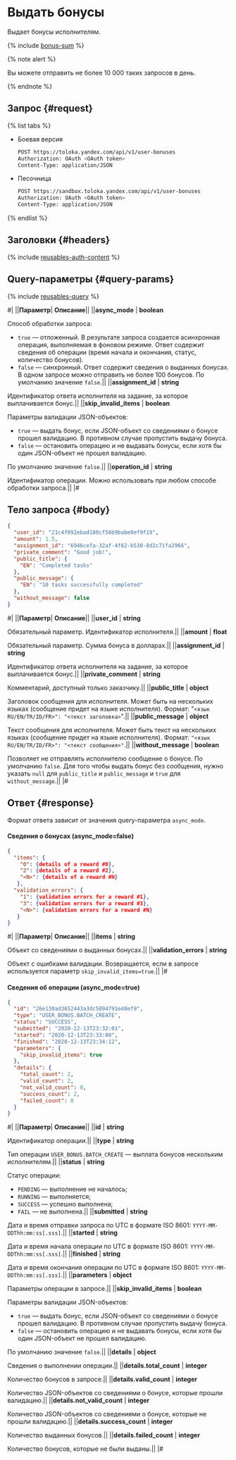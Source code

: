 # Выдать бонусы

Выдает бонусы исполнителям.

{% include [bonus-sum](../_includes/concepts/bonus/id-bonus/sum.md) %}


{% note alert %}

Вы можете отправить не более 10 000 таких запросов в день.

{% endnote %}


## Запрос {#request}

{% list tabs %}

- Боевая версия

  ```bash
  POST https://toloka.yandex.com/api/v1/user-bonuses
  Authorization: OAuth <OAuth token>
  Content-Type: application/JSON
  ```

- Песочница

  ```bash
  POST https://sandbox.toloka.yandex.com/api/v1/user-bonuses
  Authorization: OAuth <OAuth token>
  Content-Type: application/JSON
  ```
{% endlist %}

## Заголовки {#headers}

{% include [reusables-auth-content](../_includes/reusables/id-reusables/auth-content.md) %}


## Query-параметры {#query-params}

{% include [reusables-query](../_includes/reusables/id-reusables/query.md) %}


#|
||**Параметр**| **Описание**||
||**async_mode** | **boolean**

Способ обработки запроса:
- `true` — отложенный. В результате запроса создается асинхронная операция, выполняемая в фоновом режиме. Ответ содержит сведения об операции (время начала и окончания, статус, количество бонусов).
- `false` — синхронный. Ответ содержит сведения о выданных бонусах. В одном запросе можно отправить не более 100 бонусов.
По умолчанию значение `false`.||
||**assignment_id** | **string**

Идентификатор ответа исполнителя на задание, за которое выплачивается бонус.||
||**skip_invalid_items** | **boolean**

Параметры валидации JSON-объектов:
- `true` — выдать бонус, если JSON-объект со сведениями о бонусе прошел валидацию. В противном случае пропустить выдачу бонуса.
- `false` — остановить операцию и не выдавать бонусы, если хотя бы один JSON-объект не прошел валидацию.

По умолчанию значение `false`.||
||**operation_id** | **string**

Идентификатор операции. Можно использовать при любом способе обработки запроса.||
|#


## Тело запроса {#body}

```json
{
  "user_id": "21c4f092ebad180cf56b9babe0ef9f19",
  "amount": 1.5,
  "assignment_id": "6946cefa-32af-4f62-b530-8d2c71fa2966",
  "private_comment": "Good job!",
  "public_title": {
    "EN": "Completed tasks"
  },
  "public_message": {
    "EN": "10 tasks successfully completed"
  },
  "without_message": false
}
```

#|
||**Параметр**| **Описание**||
||**user_id** | **string**

Обязательный параметр. Идентификатор исполнителя.||
||**amount** | **float**

Обязательный параметр. Сумма бонуса в долларах.||
||**assignment_id** | **string**

Идентификатор ответа исполнителя на задание, за которое выплачивается бонус.||
||**private_comment** | **string**

Комментарий, доступный только заказчику.||
||**public_title** | **object**

Заголовок сообщения для исполнителя. Может быть на нескольких языках (сообщение придет на языке исполнителя). Формат: "`<язык RU/EN/TR/ID/FR>": "<текст заголовка>`".||
||**public_message** | **object**

Текст сообщения для исполнителя. Может быть текст на нескольких языках (сообщение придет на языке исполнителя). Формат: `"<язык RU/EN/TR/ID/FR>": "<текст сообщения>"`.||
||**without_message** | **boolean**

Позволяет не отправлять исполнителю сообщение о бонусе. По умолчанию `false`.
Для того чтобы выдать бонус без сообщения, нужно указать `null` для `public_title` и `public_message` и `true` для `without_message`.||
|#

## Ответ {#response}

Формат ответа зависит от значения query-параметра `async_mode`.

#### Сведения о бонусах (async_mode=false)

```json
{
  "items": {
    "0": {details of a reward #0},
    "2": {details of a reward #2},
    "<N>": {details of a reward #N}
   },
  "validation_errors": {
    "1": {validation errors for a reward #1},
    "3": {validation errors for a reward #3},
    "<N>": {validation errors for a reward #N}
   }
}
```

#|
||**Параметр**| **Описание**||
||**items** | **string**

Объект со сведениями о выданных бонусах.||
||**validation_errors** | **string**

Объект с ошибками валидации. Возвращается, если в запросе используется параметр `skip_invalid_items=true`.||
|#

#### Сведения об операции (async_mode=true)

```json
{
  "id": "26e130ad3652443a3dc5094791e48ef9",
  "type": "USER_BONUS.BATCH_CREATE",
  "status": "SUCCESS",
  "submitted": "2020-12-13T23:32:01",
  "started": "2020-12-13T23:33:00",
  "finished": "2020-12-13T23:34:12",
  "parameters": {
    "skip_invalid_items": true
  },
  "details": {
    "total_count": 2,
    "valid_count": 2,
    "not_valid_count": 0,
    "success_count": 2,
    "failed_count": 0
  }
}
```

#|
||**Параметр**| **Описание**||
||**id** | **string**

Идентификатор операции.||
||**type** | **string**

Тип операции `USER_BONUS.BATCH_CREATE` — выплата бонусов нескольким исполнителям.||
||**status** | **string**

Статус операции:
- `PENDING` — выполнение не началось;
- `RUNNING` — выполняется;
- `SUCCESS` — успешно выполнена;
- `FAIL` — не выполнена.||
||**submitted** | **string**

Дата и время отправки запроса по UTC в формате ISO 8601: `YYYY-MM-DDThh:mm:ss[.sss]`.||
||**started** | **string**

Дата и время начала операции по UTC в формате ISO 8601: `YYYY-MM-DDThh:mm:ss[.sss]`.||
||**finished** | **string**

Дата и время окончания операции по UTC в формате ISO 8601: `YYYY-MM-DDThh:mm:ss[.sss]`.||
||**parameters** | **object**

Параметры операции в запросе.||
||**skip_invalid_items** | **boolean**

Параметры валидации JSON-объектов:

- `true` — выдать бонус, если JSON-объект со сведениями о бонусе прошел валидацию. В противном случае пропустить выдачу бонуса.
- `false` — остановить операцию и не выдавать бонусы, если хотя бы один JSON-объект не прошел валидацию.

По умолчанию значение `false`.||
||**details** | **object**

Сведения о выполнении операции.||
||**details.total_count** | **integer**

Количество бонусов в запросе.||
||**details.valid_count** | **integer**

Количество JSON-объектов со сведениями о бонусе, которые прошли валидацию.||
||**details.not_valid_count** | **integer**

Количество JSON-объектов со сведениями о бонусе, которые не прошли валидацию.||
||**details.success_count** | **integer**

Количество выданных бонусов.||
||**details.failed_count** | **integer**

Количество бонусов, которые не были выданы.||
|#
